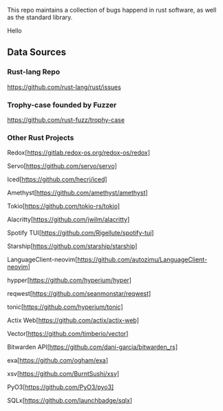 This repo maintains a collection of bugs happend in rust software, as well as the standard library.

Hello

## Data Sources
### Rust-lang Repo
https://github.com/rust-lang/rust/issues

### Trophy-case founded by Fuzzer
https://github.com/rust-fuzz/trophy-case

### Other Rust Projects

Redox[https://gitlab.redox-os.org/redox-os/redox]

Servo[https://github.com/servo/servo]

Iced[https://github.com/hecrj/iced]

Amethyst[https://github.com/amethyst/amethyst]

Tokio[https://github.com/tokio-rs/tokio]

Alacritty[https://github.com/jwilm/alacritty]

Spotify TUI[https://github.com/Rigellute/spotify-tui]

Starship[https://github.com/starship/starship]

LanguageClient-neovim[https://github.com/autozimu/LanguageClient-neovim]

hypper[https://github.com/hyperium/hyper]

reqwest[https://github.com/seanmonstar/reqwest]

tonic[https://github.com/hyperium/tonic]

Actix Web[https://github.com/actix/actix-web]

Vector[https://github.com/timberio/vector]

Bitwarden API[https://github.com/dani-garcia/bitwarden_rs]

exa[https://github.com/ogham/exa]

xsv[https://github.com/BurntSushi/xsv]

PyO3[https://github.com/PyO3/pyo3]

SQLx[https://github.com/launchbadge/sqlx]
